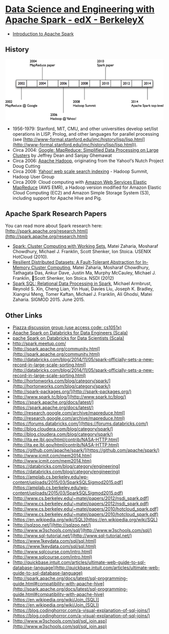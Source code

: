 # [Data Science and Engineering with Apache Spark - edX - BerkeleyX](https://www.edx.org/xseries/data-science-engineering-apache-spark)
- [Introduction to Apache Spark](https://courses.edx.org/courses/course-v1:BerkeleyX+CS105x+1T2016/info)

## History
![history](pics/History.png)

- 1956-1979: Stanford, MIT, CMU, and other universities develop set/list operations in LISP, Prolog, and other languages for parallel processing (see [http://www-formal.stanford.edu/jmc/history/lisp/lisp.html](http://www-formal.stanford.edu/jmc/history/lisp/lisp.html)).
- Circa 2004: [Google: MapReduce: Simplified Data Processing on Large Clusters](http://research.google.com/archive/mapreduce.html) by Jeffrey Dean and Sanjay Ghemawat
- Circa 2006: [Apache Hadoop](http://research.yahoo.com/files/cutting.pdf), originating from the Yahoo!’s Nutch Project Doug Cutting
- Circa 2008: [Yahoo! web scale search indexing](http://developer.yahoo.com/hadoop/) - Hadoop Summit, Hadoop User Group
- Circa 2009: Cloud computing with [Amazon Web Services Elastic MapReduce](http://aws.amazon.com/elasticmapreduce/) (AWS EMR), a Hadoop version modified for Amazon Elastic Cloud Computing (EC2) and Amazon Simple Storage System (S3), including support for Apache Hive and Pig.

## Apache Spark Research Papers

You can read more about Spark research here: [http://spark.apache.org/research.html](http://spark.apache.org/research.html)

- [Spark: Cluster Computing with Working Sets](http://people.csail.mit.edu/matei/papers/2010/hotcloud_spark.pdf), Matei Zaharia, Mosharaf Chowdhury, Michael J. Franklin, Scott Shenker, Ion Stoica. USENIX HotCloud (2010).
- [Resilient Distributed Datasets: A Fault-Tolerant Abstraction for In-Memory Cluster Computing](http://usenix.org/system/files/conference/nsdi12/nsdi12-final138.pdf), Matei Zaharia, Mosharaf Chowdhury, Tathagata Das, Ankur Dave, Justin Ma, Murphy McCauley, Michael J. Franklin, Scott Shenker, Ion Stoica. NSDI (2012)
- [Spark SQL: Relational Data Processing in Spark](https://amplab.cs.berkeley.edu/wp-content/uploads/2015/03/SparkSQLSigmod2015.pdf), Michael Armbrust, Reynold S. Xin, Cheng Lian, Yin Huai, Davies Liu, Joseph K. Bradley, Xiangrui Meng, Tomer Kaftan, Michael J. Franklin, Ali Ghodsi, Matei Zaharia. SIGMOD 2015. June 2015.

## Other Links
- [Piazza discussion group (use access code: cs1051x)](https://piazza.com/edx_berkeley/summer2016/cs1051x)
- [Apache Spark on Databricks for Data Engineers (Scala)](https://databricks-prod-cloudfront.cloud.databricks.com/public/4027ec902e239c93eaaa8714f173bcfc/346304/2168141618055109/484361/latest.html)
- [pache Spark on Databricks for Data Scientists (Scala)](https://databricks-prod-cloudfront.cloud.databricks.com/public/4027ec902e239c93eaaa8714f173bcfc/346304/2168141618055194/484361/latest.html)
- [http://spark.meetup.com/ ](http://spark.meetup.com/)
- [http://spark.apache.org/community.html](http://spark.apache.org/community.html)
- [http://databricks.com/blog/2014/11/05/spark-officially-sets-a-new-record-in-large-scale-sorting.html](http://databricks.com/blog/2014/11/05/spark-officially-sets-a-new-record-in-large-scale-sorting.html)
- [http://hortonworks.com/blog/category/spark/](http://hortonworks.com/blog/category/spark/)
- [http://spark-packages.org/](http://spark-packages.org/)
- [http://www.spark.tc/blog/](http://www.spark.tc/blog/)
- [https://spark.apache.org/docs/latest/](https://spark.apache.org/docs/latest/)
- [http://research.google.com/archive/mapreduce.html](http://research.google.com/archive/mapreduce.html)
- [https://forums.databricks.com/](https://forums.databricks.com/)
- [http://blog.cloudera.com/blog/category/spark/](http://blog.cloudera.com/blog/category/spark/)
- [http://ita.ee.lbl.gov/html/contrib/NASA-HTTP.html](http://ita.ee.lbl.gov/html/contrib/NASA-HTTP.html)
- [https://github.com/apache/spark/](https://github.com/apache/spark/)
- [http://www.jcmit.com/mem2014.htm](http://www.jcmit.com/mem2014.htm)
- [https://databricks.com/blog/category/engineering](https://databricks.com/blog/category/engineering)
- [https://amplab.cs.berkeley.edu/wp-content/uploads/2015/03/SparkSQLSigmod2015.pdf](https://amplab.cs.berkeley.edu/wp-content/uploads/2015/03/SparkSQLSigmod2015.pdf)
- [http://www.cs.berkeley.edu/~matei/papers/2012/nsdi_spark.pdf](http://www.cs.berkeley.edu/~matei/papers/2012/nsdi_spark.pdf)
- [http://www.cs.berkeley.edu/~matei/papers/2010/hotcloud_spark.pdf](http://www.cs.berkeley.edu/~matei/papers/2010/hotcloud_spark.pdf)
- [https://en.wikipedia.org/wiki/SQL](https://en.wikipedia.org/wiki/SQL)
- [http://sqlzoo.net/](http://sqlzoo.net/)
- [http://www.w3schools.com/sql/](http://www.w3schools.com/sql/)
- [http://www.sql-tutorial.net/](http://www.sql-tutorial.net/)
- [https://www.1keydata.com/sql/sql.html](https://www.1keydata.com/sql/sql.html)
- [http://www.sqlcourse.com/intro.html](http://www.sqlcourse.com/intro.html)
- [http://quickbase.intuit.com/articles/ultimate-web-guide-to-sql-database-language](http://quickbase.intuit.com/articles/ultimate-web-guide-to-sql-database-language)
- [http://spark.apache.org/docs/latest/sql-programming-guide.html#compatibility-with-apache-hive](http://spark.apache.org/docs/latest/sql-programming-guide.html#compatibility-with-apache-hive)
- [https://en.wikipedia.org/wiki/Join_(SQL)](https://en.wikipedia.org/wiki/Join_(SQL))
- [https://blog.codinghorror.com/a-visual-explanation-of-sql-joins/](https://blog.codinghorror.com/a-visual-explanation-of-sql-joins/)
- [http://www.w3schools.com/sql/sql_join.asp](http://www.w3schools.com/sql/sql_join.asp)

